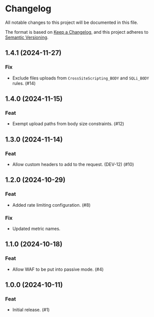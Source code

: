 # Changelog

All notable changes to this project will be documented in this file.

The format is based on [Keep a Changelog](https://keepachangelog.com/en/1.1.0/),
and this project adheres to
[Semantic Versioning](https://semver.org/spec/v2.0.0.html).

## 1.4.1 (2024-11-27)

### Fix

- Exclude files uploads from `CrossSiteScripting_BODY` and `SQLi_BODY` rules. (#14)

## 1.4.0 (2024-11-15)

### Feat

- Exempt upload paths from body size constraints. (#12)

## 1.3.0 (2024-11-14)

### Feat

- Allow custom headers to add to the request. (DEV-12) (#10)

## 1.2.0 (2024-10-29)

### Feat

- Added rate limiting configuration. (#8)

### Fix

- Updated metric names.

## 1.1.0 (2024-10-18)

### Feat

- Allow WAF to be put into passive mode. (#4)

## 1.0.0 (2024-10-11)

### Feat

- Initial release. (#1)
